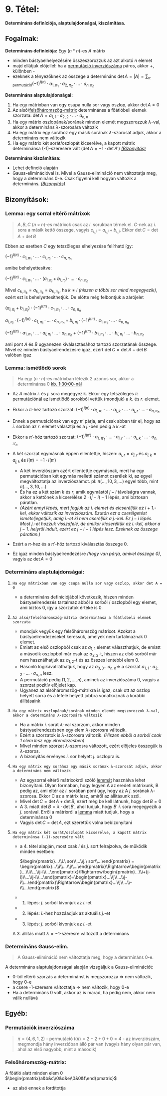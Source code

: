 # 9. Tétel:
**Determináns definíciója, alaptulajdonságai, kiszámítása.**

## Fogalmak:
**Determináns definíciója:** Egy ($n*n$)-es $A$ mátrix

- minden bástyaelhelyezésére összeszorozzuk az azt alkotó $n$ elemet
- majd ellátjuk előjellel: ha a [permutáció inverziószáma](#permutációk-inverziószáma) páros, akkor +, különben -
- ezeknek a tényezőknek az összege a determináns
$\det A = |A| = \displaystyle{\sum_{\pi \text{: permutáció}}} (-1)^{I(\pi)} \cdot a_{1, \pi_1} \cdot a_{2, \pi_2} \cdot ... \cdot a_{n, \pi_n}$

**Determináns alaptulajdonságai:** 

1. Ha egy mátrixban van egy csupa nulla sor vagy oszlop, akkor $\det A = 0$
2. Az alsó/[felsőháromszög-mátrix](#felsőháromszög-mátrix) determinánsa a főátlóbeli elemek szorzata: 
    $\det A = a_{1,1} \cdot a_{2,2} \cdot ... \cdot a_{n,n}$
3. Ha egy mátrix oszlopának/sorának minden elemét megszorozzuk $\lambda$-val, akkor a determináns $\lambda$-szorosára változik
4. Ha egy mátrix egy sorához egy másik sorának $\lambda$-szorosát adjuk, akkor a determináns nem változik
5. Ha egy mátrix két sorát/oszlopát kicserélve, a kapott mátrix determinánsa (-1)-szeresére vált
($\det A = -1 \cdot \det A'$)
[*(Bizonyítás)*](#determináns-alaptulajdonságai)

**Determináns kiszámítása:** 

- Lehet definció alapján
- Gauss-eliminációval is. Mivel a Gauss-elimináció nem változtatja meg, hogy a determináns 0-e. Csak figyelni kell hogyan változik a determináns.
[*(Bizonyítás)*](#determináns-gauss-elim)

## Bizonyítások:

### Lemma: egy sorral eltérő mátrixok
> $A, B, C\ (n×n)$-es mátrixok csak az $i$. sorukban térnek el. $C$-nek az $i$. sora a másik kettő összege, vagyis $c_{i,j} = a_{i,j}+b_{i,j}$. Ekkor $\det C = \det A + \det B$

Ebben az esetben $C$ egy tetszőleges elhelyezése felírható így:

$(-1)^{I(\pi)} \cdot c_{1,\pi_1} \cdot ... \cdot c_{i,\pi_i} \cdot ... \cdot c_{n,\pi_n}$

amibe behelyettesítve:

$(-1)^{I(\pi)} \cdot c_{1,\pi_1} \cdot ... \cdot (a_{i,\pi_i}+b_{i,\pi_i}) \cdot ... \cdot c_{n,\pi_n}$

Mivel $c_{k,\pi_k}=a_{k,\pi_k}=b_{k,\pi_k}$, ha $k \neq i$ *(hiszen a többi sor mind megegyezik)*, ezért ezt is behelyettesíthetjük. De előtte még felbontjuk a zárójelet

$(a_{i,\pi_i}+b_{i,\pi_i}) \cdot (-1)^{I(\pi)} \cdot c_{1,\pi_1} \cdot ... \cdot c_{n,\pi_n}$

$a_{i,\pi_i} \cdot (-1)^{I(\pi)} \cdot c_{1,\pi_1} \cdot ... \cdot c_{n,\pi_n} + b_{i,\pi_i} \cdot (-1)^{I(\pi)} \cdot c_{1,\pi_1} \cdot ... \cdot c_{n,\pi_n}$

$(-1)^{I(\pi)} \cdot a_{1,\pi_1} \cdot ... \cdot a_{i,\pi_i} \cdot ... \cdot a_{n,\pi_n}+(-1)^{I(\pi)} \cdot b_{1,\pi_1} \cdot ... \cdot b_{i,\pi_i} \cdot ... \cdot b_{n,\pi_n}$

ami pont $A$ és $B$ ugyanezen kiválasztásához tartozó szorzatának összege.
Mivel ez minden bástyaelrendezésre igaz, ezért $\det C = \det A + \det B$ valóban igaz

### Lemma: ismétlődő sorok
> Ha egy $(n \cdot n)$-es mátrixban létezik 2 azonos sor, akkor a determinánsa 0
> [kb. 1:30:00-nál](https://web.microsoftstream.com/video/14a6b0b8-e794-48dc-bbeb-55dc0298754c?channelId=f0201dbc-240f-43bf-90a3-5725542bfa7d)

- Az $A$ mátrix $i$. és $j$. sora megegyezik. Ekkor egy tetszőleges $\pi$ permutációnál az ismétlődő sorokból vettük (mondjuk) a $k$. és $r$. elemet.
- Ekkor a $\pi$-hez tartozó szorzat: $(-1)^{I(\pi)} \cdot a_{1, \pi_1} \cdot ... \cdot a_{i, k} \cdot ... \cdot a_{j, r} \cdot ... \cdot a_{n, \pi_n}$
- Ennek a permutációnak van egy $\pi'$ párja, ami csak abban tér el, hogy az $i$. sorban az $r$. elemet választja és a $j$.-ben pedig a $k$.-at
- Ekkor a $\pi'$-höz tartozó szorzat: $(-1)^{I(\pi')} \cdot a_{1, \pi'_1} \cdot ... \cdot a_{i, r} \cdot ... \cdot a_{j, k} \cdot ... \cdot a_{n, \pi'_n}$
- A két szorzat egymásnak éppen ellentettje, hiszen:
    $a_{i,r} = a_{j,r}$ és $a_{i,k} = a_{j, k}$ és $I(\pi) = -1 \cdot I(\pi')$

    - A két inverziószám azért ellentettje egymásnak, mert ha egy permutációban két egymás melletti számot cserélek ki, az egyel megváltoztatja az inverziószámot. 
    pl: $\pi(..., 10, 3,...)$ egyel több, mint $\pi(..., 3, 10,...)$
    - És ha ez a két szám $k$ és $r$, amik egymástól $j-i$ távolságra vannak, akkor a kettőnek a kicserélése $2 \cdot (j-i)-1$ lépés, ami biztosan páratlan.
    - *(Azért ennyi lépés, mert fogjuk az $i$. elemet és elcseréljük az $i+1$.-kel, ekkor változik az inverziószám. Ezután ezt a cserélgetést ismételjegetjük, amíg $i.$-et ki nem cseréljük a $j.$-kel. Ez $j-i$ lépés. Most $j.$-et hozzuk visszafelé, de amikor kicseréltük az $i$.-kel, akkor a $j-1$. helyről indult, ezért ez $j-i-1$ lépés lesz. Ezeknek az összege páratlan.)*
- Ezért a $\pi$-hez és a $\pi'$-höz tartozó kiválasztás összege 0.
- Ez igaz minden bástyaelrendezésre *(hogy van párja, amivel összege 0)*, vagyis az $\det A = 0$

### Determináns alaptulajdonságai:

1. `Ha egy mátrixban van egy csupa nulla sor vagy oszlop, akkor det A = 0`
    - a determináns definíciójából következik, hiszen minden bástyaelrendezés tartalmaz abból a sorból / oszlopból egy elemet, ami biztos 0, így a szorzatok értéke is 0.

2. `Az alsó/felsőháromszög-mátrix determinánsa a főátlóbeli elemek szorzata`
    - mondjuk vegyük egy felsőháromszög mátrixot. Azokat a bástyaelrendezéseket keressük, amelyek nem tartalmaznak 0 elemet.
    - Emiatt az első oszlopból csak az $a_{1,1}$ elemet választhatjuk, de emiatt a második oszlopból már csak az $a_{2,2}$-t, hiszen az első sorból már nem használhatjuk az $a_{1,2}$-t és az összes lentebbi elem 0.
    - Hasonló logikával láthatjuk, hogy az $a_{3,3}...a_{n,n} \Rightarrow$ a szorzat $a_{1,1} \cdot a_{2,2} \cdot ... \cdot a_{n,n}$ lesz. 
    - A permutáció pedig $(1, 2, ..., n)$, aminek az inverziószáma 0, vagyis a szorzat pozitív előjelet kap.
    - Ugyanez az alsóháromszög-mátrixra is igaz, csak ott az oszlop helyett sorra és a lefelé helyett jobbra vonatkoznak a korábbi állításaink

3. `Ha egy mátrix oszlopának/sorának minden elemét megszorozzuk λ-val, akkor a determináns λ-szorosára változik`
    - Ha a mátrix $i$. sorát $\lambda$-val szorzom, akkor minden bástyaelrendezésben egy elem $\lambda$-szorosra változik.
    - Ezért a szorzatok is $\lambda$-szorosra változik. *(Hiszen ebből a sorból csak 1 elem lesz egy elrendezésben)*
    - Mivel minden szorzat $\lambda$-szorosra változott, ezért előjeles összegük is $\lambda$-szoros.
    - A bizonyítás érvényes $i$. sor helyett $j$. oszlopra is.

4. `Ha egy mátrix egy sorához egy másik sorának λ-szorosát adjuk, akkor a determináns nem változik`
   - Az egysorral eltérő mátrixokról szóló [lemmát](#lemma-egy-sorral-eltérő-mátrixok) használva lehet bizonyítani. Olyan formában, hogy legyen A az eredeti mátrixunk, B pedig az, ami eltér az $i$. sorában pont úgy, hogy az A $j$. sorának $\lambda$-szorosa. Ekkor C az a mátrix lesz, amiről az állításunk szól.
   - Mivel $\det C = \det A + \det B$, ezért még be kell látnunk, hogy $\det B = 0$
   - A 3. miatt $\det B = \lambda \cdot \det B'$, ahol tudjuk, hogy $B'$ $i$. sora megegyezik a $j$. sorával. Erről a mátrixról a [lemma](#lemma-ismétlődő-sorok) miatt tudjuk, hogy a determinánsa 0
   - Vagyis $\det C = \det A$, ezt szerettük volna bebizonyítani

5. `Ha egy mátrix két sorát/oszlopát kicserélve, a kapott mátrix determinánsa (-1)-szeresére vált`
    - a 4. tétel alapján, most csak $i$ és $j$. sort felrajzolva, de működik minden esetben:

        $\begin{pmatrix}...\\i.\ sor\\...\\j.\ sor\\...\end{pmatrix} = \begin{pmatrix}...\\i\\...\\j\\...\end{pmatrix}\Rightarrow\begin{pmatrix}...\\i\\...\\j-i\\...\end{pmatrix}\Rightarrow\begin{pmatrix}...\\i+(j-i)\\...\\j-i\\...\end{pmatrix}=\begin{pmatrix}...\\j\\...\\j-i\\...\end{pmatrix}\Rightarrow\begin{pmatrix}...\\j\\...\\-i\\...\end{pmatrix}$
    
    - 1. lépés: $j$. sorból kivonjuk az $i$.-et
    - 2. lépés: $i$.-hez hozzáadjuk az aktuális $j$.-et
    - 3. lépés: $j$. sorból kivonjuk az $i$.-et
    
    A 3. állítás miatt $\lambda = -1$-szeresre változott a determináns

### Determináns Gauss-elim.
> A Gauss-elimináció nem változtatja meg, hogy a determináns 0-e.

A determináns alaptulajdonságai alapján vizsgáljuk a Gauss-eliminációt:

- 0-tól eltérő szorzás a determinánst is megszorozza $\Rightarrow$ nem változik, hogy 0-e
- a csere -1-szeresre változtatja $\Rightarrow$ nem változik, hogy 0-e
- Ha a determináns 0 volt, akkor az is marad, ha pedig nem, akkor nem válik nullává

## Egyéb:
### Permutációk inverziószáma
>$\pi = (4, 6, 1, 2)$ - permutáció
>$I(\pi) = 2 + 2 + 0 + 0 = 4$ - az inverziószám, megmondja hány inverzióban álló pár van (vagyis hány olyan pár van, ahol az első nagyobb, mint a második)

### Felsőháromszög-mátrix: 
A főátló alatt minden elem 0
$\begin{pmatrix}a&b&c\\0&d&e\\0&0&f\end{pmatrix}$

- az alsó ennek a fordítottja